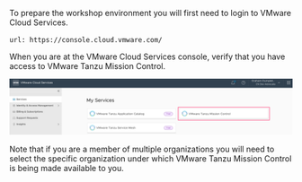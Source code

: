 To prepare the workshop environment you will first need to login to VMware Cloud Services.

```dashboard:open-url
url: https://console.cloud.vmware.com/
```

When you are at the VMware Cloud Services console, verify that you have access to VMware Tanzu Mission Control.

![](vmware-cloud-services-console.png)

Note that if you are a member of multiple organizations you will need to select the specific organization under which VMware Tanzu Mission Control is being made available to you.
